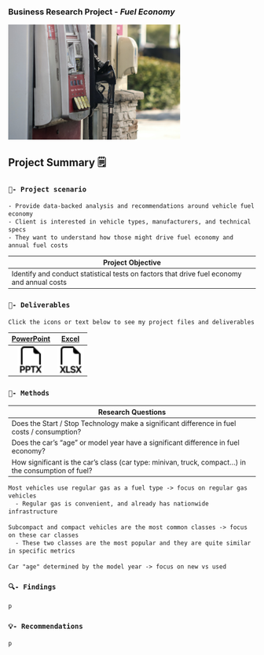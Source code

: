 ### Business Research Project - *Fuel Economy*

<img src ="images/dynamic/dawn-mcdonald-lBP2muAsD94-unsplash.jpg" width = 350>

## Project Summary 🗒️
### `🧭- Project scenario`
```
- Provide data-backed analysis and recommendations around vehicle fuel economy
- Client is interested in vehicle types, manufacturers, and technical specs
- They want to understand how those might drive fuel economy and annual fuel costs
```
| **Project Objective** |
|---|
| Identify and conduct statistical tests on factors that drive fuel economy and annual costs |

### `📂- Deliverables`
```
Click the icons or text below to see my project files and deliverables
```
| [PowerPoint](https://1drv.ms/p/s!Ahpkb3AfX4xfhLwzWGT1K1IHn_Fk2A?e=RTB4IZ) | [Excel](https://1drv.ms/x/s!Ahpkb3AfX4xfhLxAdTGnqepw6EwTXA?e=QpBkSM) |
|:---:|:---:|
| [<img src="images/static/filetype-pptx.svg" width="54px">](https://1drv.ms/p/s!Ahpkb3AfX4xfhLwzWGT1K1IHn_Fk2A?e=RTB4IZ) | [<img src="images/static/filetype-xlsx.svg" width="54px">](https://1drv.ms/x/s!Ahpkb3AfX4xfhLxAdTGnqepw6EwTXA?e=QpBkSM) |


### `🔧- Methods`

| Research Questions                                                                                  |
|-----------------------------------------------------------------------------------------------------|
| Does the Start / Stop Technology make a significant difference in fuel costs / consumption?         |
| Does the car’s “age” or model year have a significant difference in fuel economy?                   |
| How significant is the car’s class (car type: minivan, truck, compact…) in the consumption of fuel? |
```
Most vehicles use regular gas as a fuel type -> focus on regular gas vehicles
  - Regular gas is convenient, and already has nationwide infrastructure

Subcompact and compact vehicles are the most common classes -> focus on these car classes
  - These two classes are the most popular and they are quite similar in specific metrics

Car "age" determined by the model year -> focus on new vs used

```

### `🔍- Findings`
```
p
```

### `💡- Recommendations`
```
p
```
